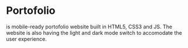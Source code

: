 # Portofolio

is mobile-ready portofolio website built in HTML5, CSS3 and JS. 
The website is also having the light and dark mode switch to accomodate the user experience.